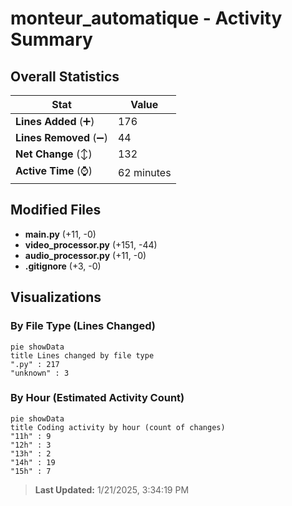 # monteur_automatique - Activity Summary 

## Overall Statistics

| Stat                   | Value                                                             |
| ---------------------- | ----------------------------------------------------------------- |
| **Lines Added** (➕)   | 176                                          |
| **Lines Removed** (➖) | 44                                        |
| **Net Change** (↕)    | 132                |
| **Active Time** (⌚)   | 62 minutes |


## Modified Files
- **main.py** (+11, -0)
- **video_processor.py** (+151, -44)
- **audio_processor.py** (+11, -0)
- **.gitignore** (+3, -0)

## Visualizations

### By File Type (Lines Changed)

```mermaid
pie showData
title Lines changed by file type
".py" : 217
"unknown" : 3
```

### By Hour (Estimated Activity Count)

```mermaid
pie showData
title Coding activity by hour (count of changes)
"11h" : 9
"12h" : 3
"13h" : 2
"14h" : 19
"15h" : 7
```


> **Last Updated:** 1/21/2025, 3:34:19 PM